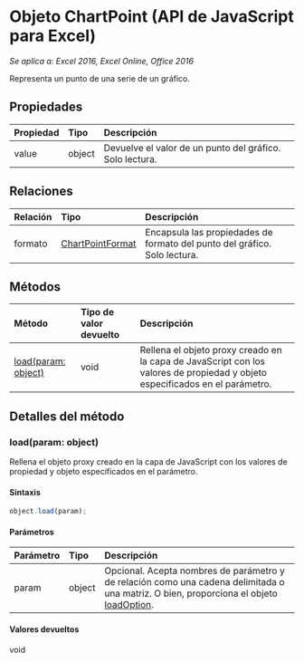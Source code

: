 # Objeto ChartPoint (API de JavaScript para Excel)

_Se aplica a: Excel 2016, Excel Online, Office 2016_

Representa un punto de una serie de un gráfico.

## Propiedades

| Propiedad   | Tipo|Descripción
|:---------------|:--------|:----------|
|value|object|Devuelve el valor de un punto del gráfico. Solo lectura.|

## Relaciones
| Relación | Tipo|Descripción|
|:---------------|:--------|:----------|
|formato|[ChartPointFormat](chartpointformat.md)|Encapsula las propiedades de formato del punto del gráfico. Solo lectura.|

## Métodos

| Método   | Tipo de valor devuelto|Descripción|
|:---------------|:--------|:----------|
|[load(param: object)](#loadparam-object)|void|Rellena el objeto proxy creado en la capa de JavaScript con los valores de propiedad y objeto especificados en el parámetro.|

## Detalles del método

### load(param: object)
Rellena el objeto proxy creado en la capa de JavaScript con los valores de propiedad y objeto especificados en el parámetro.

#### Sintaxis
```js
object.load(param);
```

#### Parámetros
| Parámetro   | Tipo|Descripción|
|:---------------|:--------|:----------|
|param|object|Opcional. Acepta nombres de parámetro y de relación como una cadena delimitada o una matriz. O bien, proporciona el objeto [loadOption](loadoption.md).|

#### Valores devueltos
void

